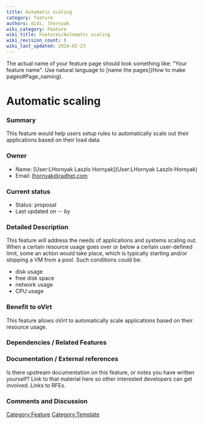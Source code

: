 ```yaml
---
title: Automatic scaling
category: feature
authors: didi, lhornyak
wiki_category: Feature
wiki_title: Features/Automatic scaling
wiki_revision_count: 6
wiki_last_updated: 2014-02-23
---
```


The actual name of your feature page should look something like: "Your feature name". Use natural language to [name the pages](How to make pages#Page_naming).

# Automatic scaling

### Summary

This feature would help users setup rules to automatically scale out their applications based on their load data.

### Owner

*   Name: [User:LHornyak Laszlo Hornyak](User:LHornyak Laszlo Hornyak)
*   Email: <lhornyak@radhet.com>

### Current status

*   Status: proposal
*   Last updated on -- by

### Detailed Description

This feature will address the needs of applications and systems scaling out. When a certain resource usage goes over or below a certain user-defined limit, some an action would take place, which is typically starting and/or stopping a VM from a pool. Such conditions could be:

*   disk usage
*   free disk space
*   network usage
*   CPU usage

### Benefit to oVirt

This feature allows oVirt to automatically scale applications based on their resource usage.

### Dependencies / Related Features

### Documentation / External references

Is there upstream documentation on this feature, or notes you have written yourself? Link to that material here so other interested developers can get involved. Links to RFEs.

### Comments and Discussion

<Category:Feature> <Category:Template>
